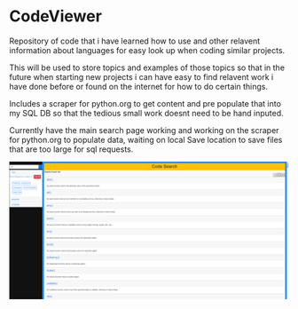 # CodeViewer
Repository of code that i have learned how to use and other relavent information about languages for easy look up when coding similar projects.

This will be used to store topics and examples of those topics so that in the future when starting new projects i can have easy to find relavent work i have done before or found on the internet for how to do certain things.


Includes a scraper for python.org to get content and pre populate that into my SQL DB so that the tedious small work doesnt need to be hand inputed. 


Currently have the main search page working and working on the scraper for python.org to populate data, waiting on local Save location to save files that are too large for sql requests.


![GitHub Logo](https://github.com/darwinbaide/images/blob/master/codeviewer.PNG)
